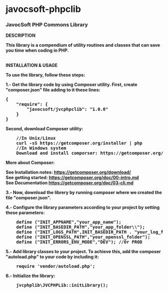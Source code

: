 javocsoft-phpclib
=================

<h3>JavocSoft PHP Commons Library</h3>

<b>DESCRIPTION<b>

This library is a compendium of utility routines and classes that can save you time when coding in PHP.


<br><b>INSTALLATION & USAGE</b>

To use the library, follow these steps:

1.- <b>Get the library code</b> by using Composer utility. First, create "composer.json" file adding to it these lines:
<pre>
{
    "require": {
        "javocsoft/jvcphpclib": "1.0.0"        
    }
}
</pre>

Second, download Composer utility:

<pre>
    //In Unix/Linux
    curl -sS https://getcomposer.org/installer | php   
    //In Windows system
    Download and install comporser: https://getcomposer.org/Composer-Setup.exe
</pre>

More about Composer:

  See Installation notes:  https://getcomposer.org/download/<br>
  See getting started: https://getcomposer.org/doc/00-intro.md<br>
  See Documentation https://getcomposer.org/doc/03-cli.md<br>

3.- Now, download the librery by running composer where we created the file "composer.json".

4.- <b>Configure the library</b> parameters according to your project by setting these parameters:
<pre>
    define ("INIT_APPNAME","your_app_name");
    define ("INIT_BASEDIR_PATH","your_app_folder\\");
    define ("INIT_LOGS_PATH",INIT_BASEDIR_PATH . "your_log_folder\\");
    define ("INIT_OPENSSL_PATH","your_openssl_folder");
    define ("INIT_ERRORS_ENV_MODE","DEV"); //Or PROD
</pre>

5.- <b>Add library classes to your project</b>. To achieve this, add the composer "autoload.php" to your code by including it: 
<pre>
    require 'vendor/autoload.php';
</pre>
    
6.- <b>Initialize the library</b>:
<pre>
    jvcphplib\JVCPHPLib::initLibrary();
</pre>

